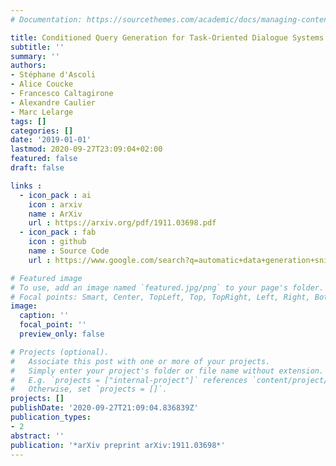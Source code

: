 ```yaml
---
# Documentation: https://sourcethemes.com/academic/docs/managing-content/

title: Conditioned Query Generation for Task-Oriented Dialogue Systems
subtitle: ''
summary: ''
authors:
- Stéphane d'Ascoli
- Alice Coucke
- Francesco Caltagirone
- Alexandre Caulier
- Marc Lelarge
tags: []
categories: []
date: '2019-01-01'
lastmod: 2020-09-27T23:09:04+02:00
featured: false
draft: false

links :
  - icon_pack : ai
    icon : arxiv
    name : ArXiv
    url : https://arxiv.org/pdf/1911.03698.pdf
  - icon_pack : fab
    icon : github
    name : Source Code
    url : https://www.google.com/search?q=automatic+data+generation+snips&oq=automatic+data+generation+snips&aqs=chrome..69i57j69i60l3j69i61j69i65j69i61l2.4245j0j1&sourceid=chrome&ie=UTF-8

# Featured image
# To use, add an image named `featured.jpg/png` to your page's folder.
# Focal points: Smart, Center, TopLeft, Top, TopRight, Left, Right, BottomLeft, Bottom, BottomRight.
image:
  caption: ''
  focal_point: ''
  preview_only: false

# Projects (optional).
#   Associate this post with one or more of your projects.
#   Simply enter your project's folder or file name without extension.
#   E.g. `projects = ["internal-project"]` references `content/project/deep-learning/index.md`.
#   Otherwise, set `projects = []`.
projects: []
publishDate: '2020-09-27T21:09:04.836839Z'
publication_types:
- 2
abstract: ''
publication: '*arXiv preprint arXiv:1911.03698*'
---
```

